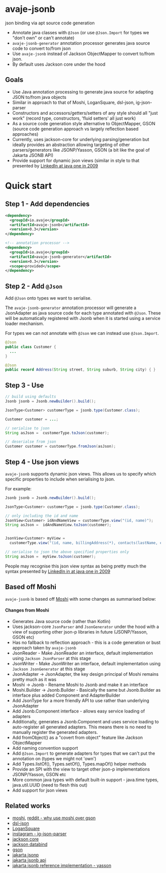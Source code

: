 # avaje-jsonb

json binding via apt source code generation

- Annotate java classes with `@Json` (or use `@Json.Import` for types we "don't own" or can't annotate)
- `avaje-jsonb-generator` annotation processor generates java source code to convert to/from json
- Use `avaje-jsonb` instead of Jackson ObjectMapper to convert to/from json.
- By default uses Jackson core under the hood


## Goals
- Use Java annotation processing to generate java source for adapting JSON to/from java objects
- Similar in approach to that of Moshi, LoganSquare, dsl-json, ig-json-parser
- Constructors and accessors/getters/setters of any style should all "just work" (record type, constructors, 'fluid setters' all just work)
- As a source code generation style alternative to ObjectMapper, GSON (source code generation approach vs largely reflection based approaches)
- Currently, uses jackson-core for underlying parsing/generation but ideally provides an abstraction allowing targeting of other parsers/generators like JSONP/Yasson, GSON (a bit like the goal of Jakarta JSONB API)
- Provide support for dynamic json views (similar in style to that presented by [LinkedIn at java one in 2009](https://www.slideshare.net/linkedin/building-consistent-restful-apis-in-a-highperformance-environment)


# Quick start

## Step 1 - Add dependencies
```xml
<dependency>
  <groupId>io.avaje</groupId>
  <artifactId>avaje-jsonb</artifactId>
  <version>0.3</version>
</dependency>

<!-- annotation processor -->
<dependency>
  <groupId>io.avaje</groupId>
  <artifactId>avaje-jsonb-generator</artifactId>
  <version>0.3</version>
  <scope>provided</scope>
</dependency>
```

## Step 2 - Add `@Json`

Add `@Json` onto types we want to serialise.

The `avaje-jsonb-generator` annotation processor will generate a JsonAdapter as java source code
for each type annotated with `@Json`. These will be automatically registered with Jsonb
when it is started using a service loader mechanism.

For types we can not annotate with `@Json` we can instead use `@Json.Import`.
```java
@Json
public class Customer {
  ...
}
```
```java
@Json
public record Address(String street, String suburb, String city) { }
```

## Step 3 - Use

```java
// build using defaults
Jsonb jsonb = Jsonb.newBuilder().build();

JsonType<Customer> customerType = jsonb.type(Customer.class);

Customer customer = ...;

// serialise to json
String asJson =  customerType.toJson(customer);

// deserialse from json
Customer customer = customerType.fromJson(asJson);
```

## Step 4 - Use json views

`avaje-jsonb` supports dynamic json views. This allows us to specify which specific properties
to include when serialising to json.

For example:

```java
Jsonb jsonb = Jsonb.newBuilder().build();

JsonType<Customer> customerType = jsonb.type(Customer.class);

// only including the id and name
JsonView<Customer> idAndNameView = customerType.view("(id, name)");
String asJson =  idAndNameView.toJson(customer);


JsonView<Customer> myView =
  customerType.view("(id, name, billingAddress(*), contacts(lastName, email))");

// serialise to json the above specified properties only
String asJson =  myView.toJson(customer);
```
People may recognise this json view syntax as being pretty much the syntax presented
by [LinkedIn in at java one in 2009](https://www.slideshare.net/linkedin/building-consistent-restful-apis-in-a-highperformance-environment)


## Based off Moshi

`avaje-jsonb` is based off [Moshi](https://github.com/square/moshi) with some changes as summarised below:

#### Changes from Moshi
- Generates Java source code (rather than Kotlin)
- Uses jackson-core `JsonParser` and `JsonGenerator` under the hood with a view of supporting other json-p libraries in future (JSONP/Yasson, GSON etc)
- Has no fallback to reflection approach - this is a code generation or bust approach taken by `avaje-jsonb`
- JsonReader - Make JsonReader an interface, default implementation using `Jackson JsonParser` at this stage
- JsonWriter - Make JsonWriter an interface, default implementation using `Jackson JsonGenerator` at this stage
- JsonAdapter -> JsonAdapter, the key design principal of Moshi remains pretty much as it was
- Moshi -> Jsonb - Rename Moshi to Jsonb and make it an interface
- Moshi.Builder -> Jsonb.Builder - Basically the same but Jsonb.Builder as interface plus added Component and AdapterBuilder
- Add JsonType for a more friendly API to use rather than underlying JsonAdapter
- Add Jsonb.Component interface - allows easy service loading of adapters
- Additionally, generates a Jsonb.Component and uses service loading to auto-register all generated adapters. This means there is no need to manually register the generated adapters.
- Add fromObject() as a "covert from object" feature like Jackson ObjectMapper
- Add naming convention support
- Add `@Json.Import` to generate adapters for types that we can't put the annotation on (types we might not 'own')
- Add Types.listOf(), Types.setOf(), Types.mapOf() helper methods
- Provide an SPI with the view to target other json-p implementations JSONP/Yasson, GSON etc
- More common java types with default built-in support - java.time types, java.util.UUID (need to flesh this out)
- Add support for json views

## Related works
- [moshi](https://github.com/square/moshi), [reddit - why use moshi over gson](https://www.reddit.com/r/androiddev/comments/684flw/why_use_moshi_over_gson/)
- [dsl-json](https://github.com/ngs-doo/dsl-json)
- [LoganSquare](https://github.com/bluelinelabs/LoganSquare)
- [instagram - ig-json-parser](https://github.com/Instagram/ig-json-parser)
- [jackson core](https://github.com/FasterXML/jackson-core)
- [jackson databind](https://github.com/FasterXML/jackson-databind)
- [gson](https://github.com/google/gson)
- [jakarta jsonp](https://github.com/eclipse-ee4j/jsonp)
- [jakarta jsonb api](https://github.com/eclipse-ee4j/jsonb-api)
- [jakarta jsonb reference implementation - yasson](https://github.com/eclipse-ee4j/yasson)

